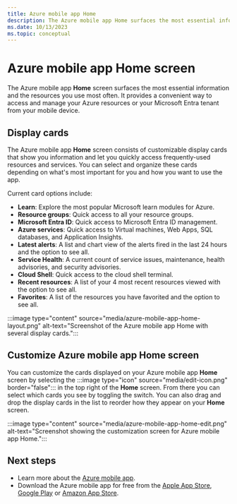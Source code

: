 ```yaml
---
title: Azure mobile app Home
description: The Azure mobile app Home surfaces the most essential information and the resources you use most often.
ms.date: 10/13/2023
ms.topic: conceptual
---
```


# Azure mobile app Home screen

The Azure mobile app **Home** screen surfaces the most essential information and the resources you use most often. It provides a convenient way to access and manage your Azure resources or your Microsoft Entra tenant from your mobile device.

## Display cards

The Azure mobile app **Home** screen consists of customizable display cards that show you information and let you quickly access frequently-used resources and services. You can select and organize these cards depending on what's most important for you and how you want to use the app.

Current card options include:

- **Learn**: Explore the most popular Microsoft learn modules for Azure.
- **Resource groups**: Quick access to all your resource groups.
- **Microsoft Entra ID**: Quick access to Microsoft Entra ID management.
- **Azure services**: Quick access to Virtual machines, Web Apps, SQL databases, and Application Insights.
- **Latest alerts**: A list and chart view of the alerts fired in the last 24 hours and the option to see all.
- **Service Health**: A current count of service issues, maintenance, health advisories, and security advisories.
- **Cloud Shell**: Quick access to the cloud shell terminal.
- **Recent resources**: A list of your 4 most recent resources viewed with the option to see all.
- **Favorites**: A list of the resources you have favorited and the option to see all.

:::image type="content" source="media/azure-mobile-app-home-layout.png" alt-text="Screenshot of the Azure mobile app Home with several display cards.":::

## Customize Azure mobile app Home screen

You can customize the cards displayed on your Azure mobile app **Home** screen by selecting the :::image type="icon" source="media/edit-icon.png" border="false"::: in the top right of the **Home**  screen. From there you can select which cards you see by toggling the switch. You can also drag and drop the display cards in the list to reorder how they appear on your **Home** screen.

:::image type="content" source="media/azure-mobile-app-home-edit.png" alt-text="Screenshot showing the customization screen for Azure mobile app Home.":::

## Next steps

- Learn more about the [Azure mobile app](overview.md).
- Download the Azure mobile app for free from the [Apple App Store](https://aka.ms/azureapp/ios/doc), [Google Play](https://aka.ms/azureapp/android/doc) or [Amazon App Store](https://aka.ms/azureapp/amazon/doc).

